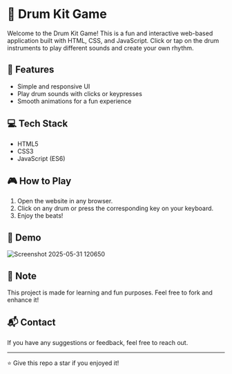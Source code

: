 # 🥁 Drum Kit Game

Welcome to the Drum Kit Game! This is a fun and interactive web-based application built with HTML, CSS, and JavaScript. Click or tap on the drum instruments to play different sounds and create your own rhythm.

## 🚀 Features

- Simple and responsive UI
- Play drum sounds with clicks or keypresses
- Smooth animations for a fun experience

## 💻 Tech Stack

- HTML5
- CSS3
- JavaScript (ES6)

## 🎮 How to Play

1. Open the website in any browser.
2. Click on any drum or press the corresponding key on your keyboard.
3. Enjoy the beats!
   
## 📸 Demo

![Screenshot 2025-05-31 120650](https://github.com/user-attachments/assets/c7e6e374-3c04-44b3-a3b3-87ce3b3460e2)

## 📌 Note

This project is made for learning and fun purposes. Feel free to fork and enhance it!

## 📬 Contact

If you have any suggestions or feedback, feel free to reach out.

---

⭐ Give this repo a star if you enjoyed it!
